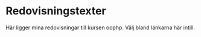 ---
---
Redovisningstexter
=========================
Här ligger mina redovisningar till kursen oophp. Välj bland länkarna här intill.
